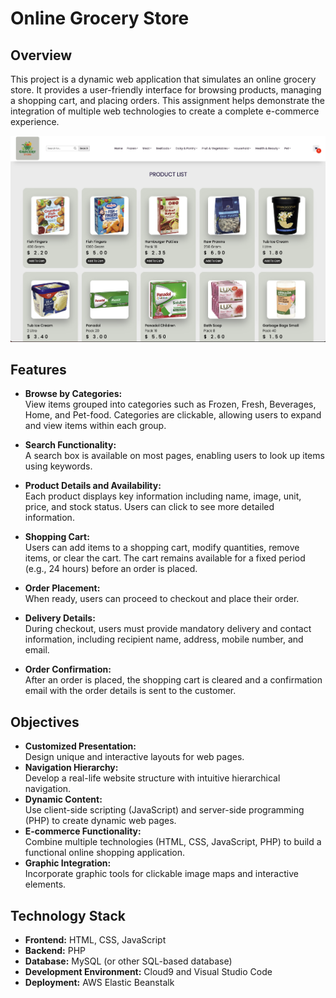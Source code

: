 # Online Grocery Store

## Overview
This project is a dynamic web application that simulates an online grocery store. It provides a user-friendly interface for browsing products, managing a shopping cart, and placing orders. This assignment helps demonstrate the integration of multiple web technologies to create a complete e-commerce experience.


![Webpage demo](https://github.com/HENRYCCHH/Online_Grocery_Store/blob/main/webpage_demo_screen_shot/1_mainpage.png)

## Features
- **Browse by Categories:**  
  View items grouped into categories such as Frozen, Fresh, Beverages, Home, and Pet-food. Categories are clickable, allowing users to expand and view items within each group.
  
- **Search Functionality:**  
  A search box is available on most pages, enabling users to look up items using keywords.
  
- **Product Details and Availability:**  
  Each product displays key information including name, image, unit, price, and stock status. Users can click to see more detailed information.
  
- **Shopping Cart:**  
  Users can add items to a shopping cart, modify quantities, remove items, or clear the cart. The cart remains available for a fixed period (e.g., 24 hours) before an order is placed.
  
- **Order Placement:**  
  When ready, users can proceed to checkout and place their order.
  
- **Delivery Details:**  
  During checkout, users must provide mandatory delivery and contact information, including recipient name, address, mobile number, and email.
  
- **Order Confirmation:**  
  After an order is placed, the shopping cart is cleared and a confirmation email with the order details is sent to the customer.

## Objectives
- **Customized Presentation:**  
  Design unique and interactive layouts for web pages.
- **Navigation Hierarchy:**  
  Develop a real-life website structure with intuitive hierarchical navigation.
- **Dynamic Content:**  
  Use client-side scripting (JavaScript) and server-side programming (PHP) to create dynamic web pages.
- **E-commerce Functionality:**  
  Combine multiple technologies (HTML, CSS, JavaScript, PHP) to build a functional online shopping application.
- **Graphic Integration:**  
  Incorporate graphic tools for clickable image maps and interactive elements.

## Technology Stack
- **Frontend:** HTML, CSS, JavaScript  
- **Backend:** PHP  
- **Database:** MySQL (or other SQL-based database)  
- **Development Environment:** Cloud9 and Visual Studio Code  
- **Deployment:** AWS Elastic Beanstalk


